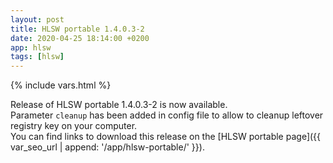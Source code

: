 ```yaml
---
layout: post
title: HLSW portable 1.4.0.3-2
date: 2020-04-25 18:14:00 +0200
app: hlsw
tags: [hlsw]
---
```

{% include vars.html %}

Release of HLSW portable 1.4.0.3-2 is now available.<br />
Parameter `cleanup` has been added in config file to allow to cleanup leftover registry key on your computer.<br />
You can find links to download this release on the [HLSW portable page]({{ var_seo_url | append: '/app/hlsw-portable/' }}).